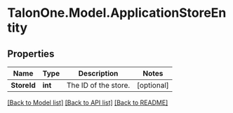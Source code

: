 # TalonOne.Model.ApplicationStoreEntity
## Properties

Name | Type | Description | Notes
------------ | ------------- | ------------- | -------------
**StoreId** | **int** | The ID of the store. | [optional] 

[[Back to Model list]](../README.md#documentation-for-models) [[Back to API list]](../README.md#documentation-for-api-endpoints) [[Back to README]](../README.md)

